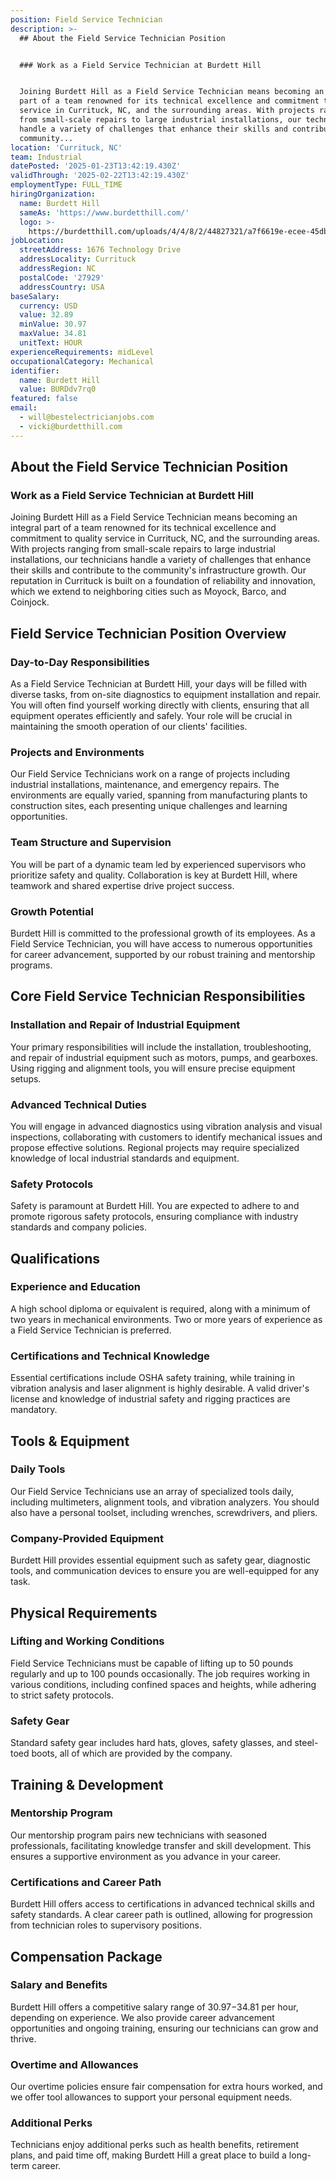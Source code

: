 ```yaml
---
position: Field Service Technician
description: >-
  ## About the Field Service Technician Position


  ### Work as a Field Service Technician at Burdett Hill


  Joining Burdett Hill as a Field Service Technician means becoming an integral
  part of a team renowned for its technical excellence and commitment to quality
  service in Currituck, NC, and the surrounding areas. With projects ranging
  from small-scale repairs to large industrial installations, our technicians
  handle a variety of challenges that enhance their skills and contribute to the
  community...
location: 'Currituck, NC'
team: Industrial
datePosted: '2025-01-23T13:42:19.430Z'
validThrough: '2025-02-22T13:42:19.430Z'
employmentType: FULL_TIME
hiringOrganization:
  name: Burdett Hill
  sameAs: 'https://www.burdetthill.com/'
  logo: >-
    https://burdetthill.com/uploads/4/4/8/2/44827321/a7f6619e-ecee-45db-ac13-7b1bffe6602c-4-5005-c.jpeg
jobLocation:
  streetAddress: 1676 Technology Drive
  addressLocality: Currituck
  addressRegion: NC
  postalCode: '27929'
  addressCountry: USA
baseSalary:
  currency: USD
  value: 32.89
  minValue: 30.97
  maxValue: 34.81
  unitText: HOUR
experienceRequirements: midLevel
occupationalCategory: Mechanical
identifier:
  name: Burdett Hill
  value: BURDdv7rq0
featured: false
email:
  - will@bestelectricianjobs.com
  - vicki@burdetthill.com
---
```




## About the Field Service Technician Position

### Work as a Field Service Technician at Burdett Hill

Joining Burdett Hill as a Field Service Technician means becoming an integral part of a team renowned for its technical excellence and commitment to quality service in Currituck, NC, and the surrounding areas. With projects ranging from small-scale repairs to large industrial installations, our technicians handle a variety of challenges that enhance their skills and contribute to the community's infrastructure growth. Our reputation in Currituck is built on a foundation of reliability and innovation, which we extend to neighboring cities such as Moyock, Barco, and Coinjock.

## Field Service Technician Position Overview

### Day-to-Day Responsibilities

As a Field Service Technician at Burdett Hill, your days will be filled with diverse tasks, from on-site diagnostics to equipment installation and repair. You will often find yourself working directly with clients, ensuring that all equipment operates efficiently and safely. Your role will be crucial in maintaining the smooth operation of our clients' facilities.

### Projects and Environments

Our Field Service Technicians work on a range of projects including industrial installations, maintenance, and emergency repairs. The environments are equally varied, spanning from manufacturing plants to construction sites, each presenting unique challenges and learning opportunities.

### Team Structure and Supervision

You will be part of a dynamic team led by experienced supervisors who prioritize safety and quality. Collaboration is key at Burdett Hill, where teamwork and shared expertise drive project success.

### Growth Potential

Burdett Hill is committed to the professional growth of its employees. As a Field Service Technician, you will have access to numerous opportunities for career advancement, supported by our robust training and mentorship programs.

## Core Field Service Technician Responsibilities

### Installation and Repair of Industrial Equipment

Your primary responsibilities will include the installation, troubleshooting, and repair of industrial equipment such as motors, pumps, and gearboxes. Using rigging and alignment tools, you will ensure precise equipment setups.

### Advanced Technical Duties

You will engage in advanced diagnostics using vibration analysis and visual inspections, collaborating with customers to identify mechanical issues and propose effective solutions. Regional projects may require specialized knowledge of local industrial standards and equipment.

### Safety Protocols

Safety is paramount at Burdett Hill. You are expected to adhere to and promote rigorous safety protocols, ensuring compliance with industry standards and company policies.

## Qualifications

### Experience and Education

A high school diploma or equivalent is required, along with a minimum of two years in mechanical environments. Two or more years of experience as a Field Service Technician is preferred.

### Certifications and Technical Knowledge

Essential certifications include OSHA safety training, while training in vibration analysis and laser alignment is highly desirable. A valid driver's license and knowledge of industrial safety and rigging practices are mandatory.

## Tools & Equipment

### Daily Tools

Our Field Service Technicians use an array of specialized tools daily, including multimeters, alignment tools, and vibration analyzers. You should also have a personal toolset, including wrenches, screwdrivers, and pliers.

### Company-Provided Equipment

Burdett Hill provides essential equipment such as safety gear, diagnostic tools, and communication devices to ensure you are well-equipped for any task.

## Physical Requirements

### Lifting and Working Conditions

Field Service Technicians must be capable of lifting up to 50 pounds regularly and up to 100 pounds occasionally. The job requires working in various conditions, including confined spaces and heights, while adhering to strict safety protocols.

### Safety Gear

Standard safety gear includes hard hats, gloves, safety glasses, and steel-toed boots, all of which are provided by the company.

## Training & Development

### Mentorship Program

Our mentorship program pairs new technicians with seasoned professionals, facilitating knowledge transfer and skill development. This ensures a supportive environment as you advance in your career.

### Certifications and Career Path

Burdett Hill offers access to certifications in advanced technical skills and safety standards. A clear career path is outlined, allowing for progression from technician roles to supervisory positions.

## Compensation Package

### Salary and Benefits

Burdett Hill offers a competitive salary range of $30.97-$34.81 per hour, depending on experience. We also provide career advancement opportunities and ongoing training, ensuring our technicians can grow and thrive.

### Overtime and Allowances

Our overtime policies ensure fair compensation for extra hours worked, and we offer tool allowances to support your personal equipment needs.

### Additional Perks

Technicians enjoy additional perks such as health benefits, retirement plans, and paid time off, making Burdett Hill a great place to build a long-term career.